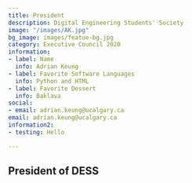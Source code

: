 ```yaml
---
title: President
description: Digital Engineering Students' Society
image: "/images/AK.jpg"
bg_image: images/featue-bg.jpg
category: Executive Council 2020
information:
- label: Name
  info: Adrian Keung
- label: Favorite Software Languages
  info: Python and HTML
- label: Favorite Dessert
  info: Baklava
social:
- email: adrian.keung@ucalgary.ca
email: adrian.keung@ucalgary.ca
information2:
- testing: Hello

---
```

## President of DESS
